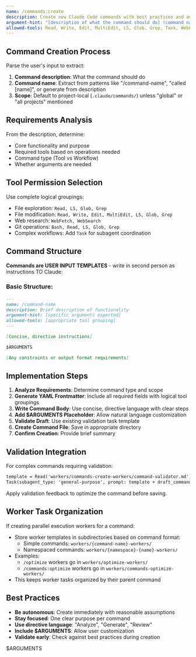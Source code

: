 ```yaml
---
name: /commands:create
description: Create new Claude Code commands with best practices and automatic validation
argument-hint: "[description of what the command should do] (command name optional - can be embedded in description or will be generated)"
allowed-tools: Read, Write, Edit, MultiEdit, LS, Glob, Grep, Task, WebFetch
---
```

<!-- OPTIMIZATION_TIMESTAMP: 2025-08-26 21:24:23 -->

## Command Creation Process

Parse the user's input to extract:
1. **Command description**: What the command should do
2. **Command name**: Extract from patterns like "/command-name", "called [name]", or generate from description
3. **Scope**: Default to project-local (`.claude/commands/`) unless "global" or "all projects" mentioned

## Requirements Analysis

From the description, determine:
- Core functionality and purpose
- Required tools based on operations needed
- Command type (Tool vs Workflow)
- Whether arguments are needed

## Tool Permission Selection

Use complete logical groupings:
- File exploration: `Read, LS, Glob, Grep`
- File modification: `Read, Write, Edit, MultiEdit, LS, Glob, Grep`
- Web research: `WebFetch, WebSearch`
- Git operations: `Bash, Read, LS, Glob, Grep`
- Complex workflows: Add `Task` for subagent coordination

## Command Structure

**Commands are USER INPUT TEMPLATES** - write in second person as instructions TO Claude:

### Basic Structure:
```markdown
---
name: /command-name
description: Brief description of functionality
argument-hint: [specific arguments expected]
allowed-tools: [appropriate tool grouping]
---

[Concise, directive instructions]

$ARGUMENTS

[Any constraints or output format requirements]
```

## Implementation Steps

1. **Analyze Requirements**: Determine command type and scope
2. **Generate YAML Frontmatter**: Include all required fields with logical tool groupings
3. **Write Command Body**: Use concise, directive language with clear steps
4. **Add $ARGUMENTS Placeholder**: Allow natural language customization
5. **Validate Draft**: Use existing validation task template
6. **Create Command File**: Save in appropriate directory
7. **Confirm Creation**: Provide brief summary

## Validation Integration

For complex commands requiring validation:
```markdown
template = Read('workers/commands-create-workers/command-validator.md')
Task(subagent_type: 'general-purpose', prompt: template + draft_command)
```

Apply validation feedback to optimize the command before saving.

## Worker Task Organization

If creating parallel execution workers for a command:
- Store worker templates in subdirectories based on command format:
  - Simple commands: `workers/{command-name}-workers/`
  - Namespaced commands: `workers/{namespace}-{name}-workers/`
- Examples:
  - `/optimize` workers go in `workers/optimize-workers/`
  - `/commands:optimize` workers go in `workers/commands-optimize-workers/`
- This keeps worker tasks organized by their parent command

## Best Practices

- **Be autonomous**: Create immediately with reasonable assumptions
- **Stay focused**: One clear purpose per command
- **Use directive language**: "Analyze", "Generate", "Review"
- **Include $ARGUMENTS**: Allow user customization
- **Validate early**: Check against best practices during creation

$ARGUMENTS
